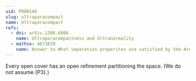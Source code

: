 ```yaml
---
uid: P000146
slug: ultraparacompact
name: Ultraparacompact
refs:
  - doi: arXiv.1306.6086
    name: Ultraparacompactness and Ultranormality
  - mathse: 4673639
    name: Answer to What separation properites are satisfied by the Arens space?
---
```


Every open cover has an open refinement partitioning the space. (We do not assume {P3}.)
